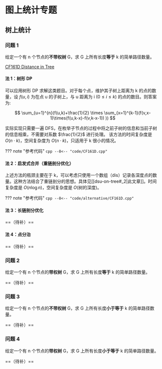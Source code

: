 # 图上统计专题
## 树上统计
### 问题 1
给定一个有 n 个节点的**不带权树** G，求 G 上所有长度**等于** k 的简单路径数量。

[CF161D Distance in Tree](https://www.luogu.com.cn/problem/CF161D)

#### 法 1：树形 DP
可以应用树形 DP 求解这类题目。对于每个点，维护其子树上距离为 k 的点的数量，设 $f(u,i)$ 为在点 u 的子树上，与 u 距离为 i $(0\leq i\leq k)$ 的点的数目。则答案为: 

$$
\sum_{u=1}^{n}(f(u,k)+\frac{1}{2} \times \sum_{x=1}^{k-1}(f(v,x-1)\times(f(u,k-x)-f(v,k-x-1)) ))
$$

实际实现只需要一遍 DFS，在枚举子节点的过程中将之前子树的信息和当前子树的信息相乘，不需要对系数 $\frac{1}{2}$ 进行处理。 该方法的时间复杂度是 $O(n\cdot k)$，空间复杂度为 $O(n\cdot k)$，只适用于 k 很小的情况。

??? note "参考代码"
	```cpp
	--8<-- "code/CF161D.cpp"
	```

#### 法 2：启发式合并（重链剖分优化）
上述方法的瓶颈主要在于 k，可以考虑只使用一个数组（dis）记录各深度点的数量。这种方法结合了重链剖分的思想。具体见[[dsu-on-tree#_2|此文章]]。时间复杂度是 $O(n \log{n})$，空间复杂度是 $O(\text{树的深度})$。

??? note "参考代码"
	```cpp
	--8<-- "code/alternative/CF161D.cpp"
	```

#### 法 3：长链剖分优化

==（待补）==
#### 法 4：点分治

==（待补）==
### 问题 2
给定一个有 n 个节点的**带权树** G，求 G 上所有长度**等于** k 的简单路径数量。

==（待补）==
### 问题 3
给定一个有 n 个节点的**不带权树** G，求 G 上所有长度**小于等于** k 的简单路径数量。

==（待补）==
### 问题 4
给定一个有 n 个节点的**带权树** G，求 G 上所有长度**小于等于** k 的简单路径数量。

==（待补）==